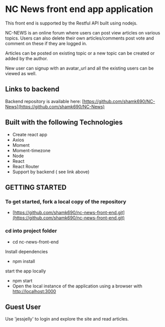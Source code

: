 # NC News front end app application

This front end is supported by the Restful API built using nodejs.

NC-NEWS is an online forum where users can post view articles on various topics. Users can also delete their own articles/comments post vote and comment on these if they are logged in.

Articles can be posted on existing topic or a new topic can be created or added by the author.

New user can signup with an avatar_url and all the existing users can be viewed as well.

## Links to backend

Backend repository is available here: [https://github.com/shamk690/NC-News](https://github.com/shamk690/NC-News)

## Built with the following Technologies

- Create react app
- Axios
- Moment
- Moment-timezone
- Node
- React
- React Router
- Support by backend ( see link above)

## GETTING STARTED

### To get started, fork a local copy of the repository

- [https://github.com/shamk690/nc-news-front-end.git](https://github.com/shamk690/nc-news-front-end.git)

### cd into project folder

- cd nc-news-front-end

Install dependencies

- npm install

start the app locally

- npm start
- Open the local instance of the application using a browser with [http://localhost:3000](http://localhost:3000/)

## Guest User

Use &#39;jessjelly&#39; to login and explore the site and read articles.
